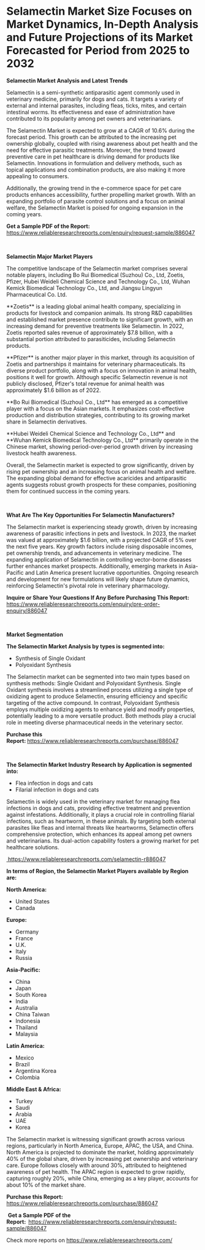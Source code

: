 <p><h1>Selamectin Market Size Focuses on Market Dynamics, In-Depth Analysis and Future Projections of its Market Forecasted for Period from 2025 to 2032</h1></p><p><strong>Selamectin Market Analysis and Latest Trends</strong></p>
<p><p>Selamectin is a semi-synthetic antiparasitic agent commonly used in veterinary medicine, primarily for dogs and cats. It targets a variety of external and internal parasites, including fleas, ticks, mites, and certain intestinal worms. Its effectiveness and ease of administration have contributed to its popularity among pet owners and veterinarians.</p><p>The Selamectin Market is expected to grow at a CAGR of 10.6% during the forecast period. This growth can be attributed to the increasing pet ownership globally, coupled with rising awareness about pet health and the need for effective parasitic treatments. Moreover, the trend toward preventive care in pet healthcare is driving demand for products like Selamectin. Innovations in formulation and delivery methods, such as topical applications and combination products, are also making it more appealing to consumers.</p><p>Additionally, the growing trend in the e-commerce space for pet care products enhances accessibility, further propelling market growth. With an expanding portfolio of parasite control solutions and a focus on animal welfare, the Selamectin Market is poised for ongoing expansion in the coming years.</p></p>
<p><strong>Get a Sample PDF of the Report:&nbsp;</strong> <a href="https://www.reliableresearchreports.com/enquiry/request-sample/886047?utm_campaign=3257&utm_medium=2&utm_source=Github&utm_content=ia&utm_term=08032025&utm_id=selamectin">https://www.reliableresearchreports.com/enquiry/request-sample/886047</a></p>
<p>&nbsp;</p>
<p><strong>Selamectin Major Market Players</strong></p>
<p><p>The competitive landscape of the Selamectin market comprises several notable players, including Bo Rui Biomedical (Suzhou) Co., Ltd, Zoetis, Pfizer, Hubei Weideli Chemical Science and Technology Co., Ltd, Wuhan Kemick Biomedical Technology Co., Ltd, and Jiangsu Lingyun Pharmaceutical Co. Ltd. </p><p>**Zoetis** is a leading global animal health company, specializing in products for livestock and companion animals. Its strong R&D capabilities and established market presence contribute to significant growth, with an increasing demand for preventive treatments like Selamectin. In 2022, Zoetis reported sales revenue of approximately $7.8 billion, with a substantial portion attributed to parasiticides, including Selamectin products. </p><p>**Pfizer** is another major player in this market, through its acquisition of Zoetis and partnerships it maintains for veterinary pharmaceuticals. Its diverse product portfolio, along with a focus on innovation in animal health, positions it well for growth. Although specific Selamectin revenue is not publicly disclosed, Pfizer's total revenue for animal health was approximately $1.6 billion as of 2022.</p><p>**Bo Rui Biomedical (Suzhou) Co., Ltd** has emerged as a competitive player with a focus on the Asian markets. It emphasizes cost-effective production and distribution strategies, contributing to its growing market share in Selamectin derivatives.</p><p>**Hubei Weideli Chemical Science and Technology Co., Ltd** and **Wuhan Kemick Biomedical Technology Co., Ltd** primarily operate in the Chinese market, showing period-over-period growth driven by increasing livestock health awareness.</p><p>Overall, the Selamectin market is expected to grow significantly, driven by rising pet ownership and an increasing focus on animal health and welfare. The expanding global demand for effective acaricides and antiparasitic agents suggests robust growth prospects for these companies, positioning them for continued success in the coming years.</p></p>
<p>&nbsp;</p>
<p><strong>What Are The Key Opportunities For Selamectin Manufacturers?</strong></p>
<p><p>The Selamectin market is experiencing steady growth, driven by increasing awareness of parasitic infections in pets and livestock. In 2023, the market was valued at approximately $1.6 billion, with a projected CAGR of 5% over the next five years. Key growth factors include rising disposable incomes, pet ownership trends, and advancements in veterinary medicine. The expanding application of Selamectin in controlling vector-borne diseases further enhances market prospects. Additionally, emerging markets in Asia-Pacific and Latin America present lucrative opportunities. Ongoing research and development for new formulations will likely shape future dynamics, reinforcing Selamectin's pivotal role in veterinary pharmacology.</p></p>
<p><strong>Inquire or Share Your Questions If Any Before Purchasing This Report:</strong> <a href="https://www.reliableresearchreports.com/enquiry/pre-order-enquiry/886047?utm_campaign=3257&utm_medium=2&utm_source=Github&utm_content=ia&utm_term=08032025&utm_id=selamectin">https://www.reliableresearchreports.com/enquiry/pre-order-enquiry/886047</a></p>
<p>&nbsp;</p>
<p><strong>Market Segmentation</strong></p>
<p><strong>The Selamectin Market Analysis by types is segmented into:</strong></p>
<p><ul><li>Synthesis of Single Oxidant</li><li>Polyoxidant Synthesis</li></ul></p>
<p><p>The Selamectin market can be segmented into two main types based on synthesis methods: Single Oxidant and Polyoxidant Synthesis. Single Oxidant synthesis involves a streamlined process utilizing a single type of oxidizing agent to produce Selamectin, ensuring efficiency and specific targeting of the active compound. In contrast, Polyoxidant Synthesis employs multiple oxidizing agents to enhance yield and modify properties, potentially leading to a more versatile product. Both methods play a crucial role in meeting diverse pharmaceutical needs in the veterinary sector.</p></p>
<p><strong>Purchase this Report:&nbsp;</strong><a href="https://www.reliableresearchreports.com/purchase/886047?utm_campaign=3257&utm_medium=2&utm_source=Github&utm_content=ia&utm_term=08032025&utm_id=selamectin">https://www.reliableresearchreports.com/purchase/886047</a></p>
<p>&nbsp;</p>
<p><strong>The Selamectin Market Industry Research by Application is segmented into:</strong></p>
<p><ul><li>Flea infection in dogs and cats</li><li>Filarial infection in dogs and cats</li></ul></p>
<p><p>Selamectin is widely used in the veterinary market for managing flea infections in dogs and cats, providing effective treatment and prevention against infestations. Additionally, it plays a crucial role in controlling filarial infections, such as heartworm, in these animals. By targeting both external parasites like fleas and internal threats like heartworms, Selamectin offers comprehensive protection, which enhances its appeal among pet owners and veterinarians. Its dual-action capability fosters a growing market for pet healthcare solutions.</p></p>
<p><a href="https://www.reliableresearchreports.com/selamectin-r886047?utm_campaign=3257&utm_medium=2&utm_source=Github&utm_content=ia&utm_term=08032025&utm_id=selamectin">&nbsp;https://www.reliableresearchreports.com/selamectin-r886047</a></p>
<p><strong>In terms of Region, the Selamectin Market Players available by Region are:</strong></p>
<p>
    <p> <strong> North America: </strong>
        <ul>
            <li>United States</li>
            <li>Canada</li>
        </ul>
        </p> 
    <p> <strong> Europe: </strong>
        <ul>
            <li>Germany</li>
            <li>France</li>
            <li>U.K.</li>
            <li>Italy</li>
            <li>Russia</li>
        </ul>
        </p> 
    <p> <strong> Asia-Pacific: </strong>
        <ul>
            <li>China</li>
            <li>Japan</li>
            <li>South Korea</li>
            <li>India</li>
            <li>Australia</li>
            <li>China Taiwan</li>
            <li>Indonesia</li>
            <li>Thailand</li>
            <li>Malaysia</li>
        </ul>
        </p> 
    <p> <strong> Latin America: </strong>
        <ul>
            <li>Mexico</li>
            <li>Brazil</li>
            <li>Argentina Korea</li>
            <li>Colombia</li>
        </ul>
        </p> 
    <p> <strong> Middle East & Africa: </strong>
        <ul>
            <li>Turkey</li>
            <li>Saudi</li>
            <li>Arabia</li>
            <li>UAE</li>
            <li>Korea</li>
        </ul>
    </p>
    </p>
<p><p>The Selamectin market is witnessing significant growth across various regions, particularly in North America, Europe, APAC, the USA, and China. North America is projected to dominate the market, holding approximately 40% of the global share, driven by increasing pet ownership and veterinary care. Europe follows closely with around 30%, attributed to heightened awareness of pet health. The APAC region is expected to grow rapidly, capturing roughly 20%, while China, emerging as a key player, accounts for about 10% of the market share.</p></p>
<p><strong>Purchase this Report: </strong><a href="https://www.reliableresearchreports.com/purchase/886047?utm_campaign=3257&utm_medium=2&utm_source=Github&utm_content=ia&utm_term=08032025&utm_id=selamectin">https://www.reliableresearchreports.com/purchase/886047</a></p>
<p>&nbsp;<strong>Get a Sample PDF of the Report:&nbsp;&nbsp;</strong><a href="https://www.reliableresearchreports.com/enquiry/request-sample/886047?utm_campaign=3257&utm_medium=2&utm_source=Github&utm_content=ia&utm_term=08032025&utm_id=selamectin">https://www.reliableresearchreports.com/enquiry/request-sample/886047</a></p>
<p><strong></strong></p>
<p>Check more reports on <a href="https://www.reliableresearchreports.com/?utm_campaign=3257&utm_medium=2&utm_source=Github&utm_content=ia&utm_term=08032025&utm_id=selamectin">https://www.reliableresearchreports.com/</a></p>